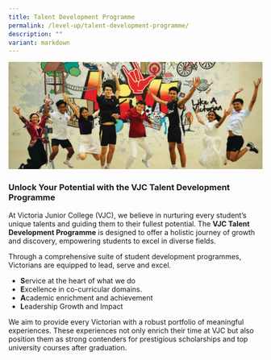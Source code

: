 ```yaml
---
title: Talent Development Programme
permalink: /level-up/talent-development-programme/
description: ""
variant: markdown
---
```

![](/images/Sub%20Page%20Banners%202023/Talent%20Development%20Programme.jpg)

### **Unlock Your Potential with the VJC Talent Development Programme**

At Victoria Junior College (VJC), we believe in nurturing every student’s unique talents and guiding them to their fullest potential. The **VJC Talent Development Programme** is designed to offer a holistic journey of growth and discovery, empowering students to excel in diverse fields.

Through a comprehensive suite of student development programmes, Victorians are equipped to lead, serve and excel.

* **S**ervice at the heart of what we do
* **E**xcellence in co-curricular domains.
* **A**cademic enrichment and achievement
* **L**eadership Growth and Impact

We aim to provide every Victorian with a robust portfolio of meaningful experiences. These experiences not only enrich their time at VJC but also position them as strong contenders for prestigious scholarships and top university courses after graduation.